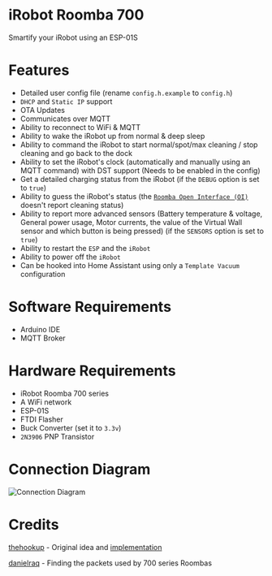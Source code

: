 # iRobot Roomba 700
Smartify your iRobot using an ESP-01S

# Features
- Detailed user config file (rename `config.h.example` to `config.h`)
- `DHCP` and `Static IP` support
- OTA Updates
- Communicates over MQTT
- Ability to reconnect to WiFi & MQTT
- Ability to wake the iRobot up from normal & deep sleep
- Ability to command the iRobot to start normal/spot/max cleaning / stop cleaning and go back to the dock
- Ability to set the iRobot's clock (automatically and manually using an MQTT command) with DST support (Needs to be enabled in the config)
- Get a detailed charging status from the iRobot (if the `DEBUG` option is set to `true`)
- Ability to guess the iRobot's status (the [`Roomba Open Interface (OI)`](https://www.irobotweb.com/-/media/MainSite/PDFs/About/STEM/Create/iRobot_Roomba_600_Open_Interface_Spec.pdf) doesn't report cleaning status)
- Ability to report more advanced sensors (Battery temperature & voltage, General power usage, Motor currents, the value of the Virtual Wall sensor and which button is being pressed) (if the `SENSORS` option is set to `true`)
- Ability to restart the `ESP` and the `iRobot`
- Ability to power off the `iRobot`
- Can be hooked into Home Assistant using only a `Template Vacuum` configuration

# Software Requirements
- Arduino IDE
- MQTT Broker

# Hardware Requirements
- iRobot Roomba 700 series
- A WiFi network
- ESP-01S
- FTDI Flasher
- Buck Converter (set it to `3.3v`)
- `2N3906` PNP Transistor

# Connection Diagram
![Connection Diagram](https://github.com/ShonP40/iRobot-Roomba-700/blob/master/connection-diagram.jpg)

# Credits
[thehookup](https://github.com/thehookup) - Original idea and [implementation](https://github.com/thehookup/MQTT-Roomba-ESP01)

[danielraq](https://github.com/danielraq) - Finding the packets used by 700 series Roombas
